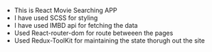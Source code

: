 - This is React Movie Searching APP
- I have used SCSS for styling
- I have used IMBD api for fetching the data
- Used React-router-dom for route betweeen the pages
- Used Redux-ToolKit for maintaining the state thorugh out the site